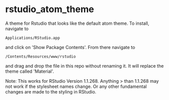 # rstudio_atom_theme
A theme for Rstudio that looks like the default atom theme. To install, navigate to 

```
Applications/RStudio.app
```
and click on 'Show Package Contents'. From there navigate to 

```
/Contents/Resources/www/rstudio
```
and drag and drop the file in this repo without renaming it. It will replace the theme called 'Material'. 

Note: This works for RStudio Version 1.1.268. Anything > than 1.1.268 may not work if the stylesheet names change. 
Or any other fundamental changes are made to the styling in RStudio. 
